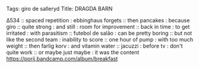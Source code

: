 Tags: giro de salleryd
Title: DRAGDA BARN
  
∆534 :: spaced repetition : ebbinghaus forgets :: then pancakes : because giro :: quite strong : and still : room for improvement :: back in time : to get irritated : with parasitism :: futebol de salão : can be pretty boring :: but not like the second team : inability to score :: one hour of pump : with too much weight :: then farlig korv : and vitamin water :: jacuzzi : before tv : don't quite work :: or maybe just maybe : it was the content
<https://porij.bandcamp.com/album/breakfast>  
